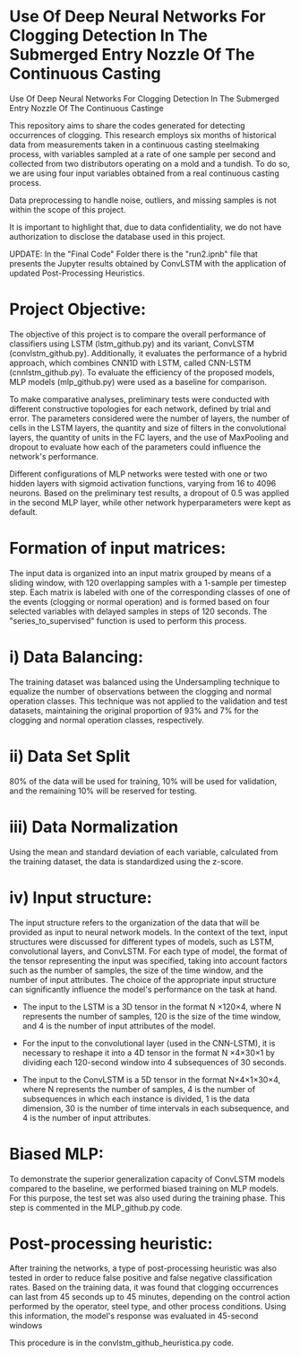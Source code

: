 # Use Of Deep Neural Networks For Clogging Detection In The Submerged Entry Nozzle Of The Continuous Casting
 Use Of Deep Neural Networks For Clogging Detection In The Submerged Entry Nozzle Of The Continuous Castinge


This repository aims to share the codes generated for detecting occurrences of clogging. This research employs six months of historical data from measurements taken in a continuous casting steelmaking process, with variables sampled at a rate of one sample per second and collected from two distributors operating on a mold and a tundish. To do so, we are using four input variables obtained from a real continuous casting process.

Data preprocessing to handle noise, outliers, and missing samples is not within the scope of this project.

It is important to highlight that, due to data confidentiality, we do not have authorization to disclose the database used in this project.


UPDATE: In the "Final Code" Folder there is the "run2.ipnb" file that presents the Jupyter results obtained by ConvLSTM with the application of updated Post-Processing Heuristics.



# Project Objective:
The objective of this project is to compare the overall performance of classifiers using LSTM (lstm_github.py) and its variant, ConvLSTM (convlstm_github.py). Additionally, it evaluates the performance of a hybrid approach, which combines CNN1D with LSTM, called CNN-LSTM (cnnlstm_github.py). To evaluate the efficiency of the proposed models, MLP models (mlp_github.py) were used as a baseline for comparison.

To make comparative analyses, preliminary tests were conducted with different constructive topologies for each network, defined by trial and error. The parameters considered were the number of layers, the number of cells in the LSTM layers, the quantity and size of filters in the convolutional layers, the quantity of units in the FC layers, and the use of MaxPooling and dropout to evaluate how each of the parameters could influence the network's performance.

Different configurations of MLP networks were tested with one or two hidden layers with sigmoid activation functions, varying from 16 to 4096 neurons. Based on the preliminary test results, a dropout of 0.5 was applied in the second MLP layer, while other network hyperparameters were kept as default.

# Formation of input matrices:
The input data is organized into an input matrix grouped by means of a sliding window, with 120 overlapping samples with a 1-sample per timestep step. Each matrix is labeled with one of the corresponding classes of one of the events (clogging or normal operation) and is formed based on four selected variables with delayed samples in steps of 120 seconds. The "series_to_supervised" function is used to perform this process.

# i) Data Balancing:
The training dataset was balanced using the Undersampling technique to equalize the number of observations between the clogging and normal operation classes. This technique was not applied to the validation and test datasets, maintaining the original proportion of 93% and 7% for the clogging and normal operation classes, respectively.

# ii) Data Set Split
80% of the data will be used for training, 10% will be used for validation, and the remaining 10% will be reserved for testing.

# iii) Data Normalization
Using the mean and standard deviation of each variable, calculated from the training dataset, the data is standardized using the z-score.


# iv) Input structure:

The input structure refers to the organization of the data that will be provided as input to neural network models. In the context of the text, input structures were discussed for different types of models, such as LSTM, convolutional layers, and ConvLSTM. For each type of model, the format of the tensor representing the input was specified, taking into account factors such as the number of samples, the size of the time window, and the number of input attributes. The choice of the appropriate input structure can significantly influence the model's performance on the task at hand.

- The input to the LSTM is a 3D tensor in the format N ×120×4, where N represents the number of samples, 120 is the size of the time window, and 4 is the number of input attributes of the model.

- For the input to the convolutional layer (used in the CNN-LSTM), it is necessary to reshape it into a 4D tensor in the format N ×4×30×1 by dividing each 120-second window into 4 subsequences of 30 seconds.

- The input to the ConvLSTM is a 5D tensor in the format N×4×1×30×4, where N represents the number of samples, 4 is the number of subsequences in which each instance is divided, 1 is the data dimension, 30 is the number of time intervals in each subsequence, and 4 is the number of input attributes.


# Biased MLP:
To demonstrate the superior generalization capacity of ConvLSTM models compared to the baseline, we performed biased training on MLP models. For this purpose, the test set was also used during the training phase. This step is commented in the MLP_github.py code.

# Post-processing heuristic:

After training the networks, a type of post-processing heuristic was also tested in order to reduce false positive and false negative classification rates. Based on the training data, it was found that clogging occurrences can last from 45 seconds up to 45 minutes, depending on the control action performed by the operator, steel type, and other process conditions. Using this information, the model's response was evaluated in 45-second windows

This procedure is in the convlstm_github_heuristica.py code.
